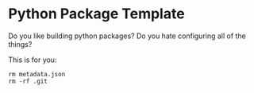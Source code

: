 # Python Package Template

Do you like building python packages? Do you hate configuring all of the things?

This is for you:

```shell
rm metadata.json
rm -rf .git
